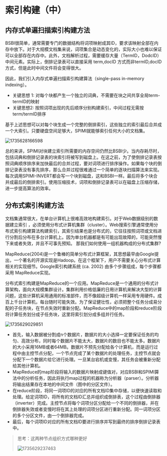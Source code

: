 # 索引构建（中）

## 内存式单遍扫描索引构建方法

BSBI很简单，通常需要专门的数据结构将词项映射成其ID，要求该映射全部在内存中放下。对于大规模文档集来说，词项集合是动态变化的，实际大小也难以保证可以全部存在内存中。此外，文档解析过程，需要缓存大量（TermID，DodcID）中间元素。实际上，倒排记录表可以直接采用 term,docID 方式而非termID,docID方式，但是此时中间文件将会变得很大。

因此，我们引入内存式单遍扫描索引构建算法（single-pass in-memory indexing）。

- 关键思想 1: 对每个块都产生一个独立的词典，不需要在块之间共享全局term-termID的映射
- 关键思想2: 按照词项出现的先后顺序分别构建索引，中间过程无需按term/termID排序

基于上述思想可以对每个块生成一个完整的倒排索引，这些独立的索引最后合并成一个大索引。只要硬盘空间足够大，SPIMI就能够索引任何大小的文档集。

![1735628166598](C:\Users\马世拓\AppData\Roaming\Typora\typora-user-images\1735628166598.png)

总的来讲，SPIMI对块建立索引所需要的内存空间仍然比BSBI少。当内存耗尽时，包括词典和倒排记录表的块索引将被写到磁盘上。在这之前，为了使倒排记录表按照词典顺序排序来加快最后的合并过程，要对词项进行排序操作。如果每个块的倒排记录表没有事先排序，那么合并过程很难通过一个简单的逐块扫描算法来实现。每次调用SPIMI-INVERT都会写一个块到磁盘，这和BSBI一样。最后将多个块合并成最后的倒排索引。使用压缩技术，词项和倒排记录表可以在磁盘上压缩存储，进一步提高算法的效率。

## 分布式索引构建方法

文档集通常很大，在单台计算机上很难高效地构建索引。对于Web数据级别的数据建立索引 ，必须使用分布式计算机集群（cluster）。Web搜索引擎通常使用分布式索引构建算法构建索引，其索引结果也是分布式的，它往往按照词项或文档进行分割后分布在多台计算机上。因为单台机器都是有可能出现故障的，可能突然慢下来或者失效，并且不可事先预知。
那我们如何使用一组机器构成的分布式集群?

MapReduce(2004)是一个鲁棒的简单分布式计算框架，其思想最早由Google提出，一个著名的开源实现是Hadoop。在这个框架下，用户不需要关心分布式计算相关的实现细节。Google索引构建系统 (ca. 2002) 由多个步骤组成，每个步骤都采用 MapReduce实现。

分布式索引构建是MapReduce的一个应用。MapReduce是一个通用的分布式计算架构，面向大规模集群设计。集群利用价格低廉的日用计算机来解决大型的计算问题，这些计算机采用通用的标准部件，而不像超级计算机一样采用专用硬件。成百上千台计算机，每台随时可能失效。为了保证健壮性，必须把整个任务分成易分配的子任务块，在节点失效时重新分配。MapReduce中的map阶段和reduce阶段将计算任务划分成子任务块，这里将索引划分成多组并行任务。

![1735629029851](C:\Users\马世拓\AppData\Roaming\Typora\typora-user-images\1735629029851.png)

- 首先，输入数据被分割成n个数据片，数据片的大小选择一定要保证任务的均匀、高效分布，同时每个数据片不能太大，数据片的数目也不能太多。数据片的大小采用16MB或者64MB。数据片不预先分配给各个计算机，而是运行过程中由主控节点分配，一个节点完成了某个数据片的处理任务，主控节点就会分配下一个数据片给它进行处理。一旦某台宕机或变慢，其任务会被重新分配给其他计算机。
- MapReduce的map阶段将输入的数据片映射成键值对，对应BSBI和SPIMI算法中的分析任务，因此将执行map过程的机器称为分析器（parser）。分析器将输出结果存在本地的中间文件（图中的分区文件）。
- 在reduce阶段，将同一词项ID的对应的所有文档ID集中存储，以便快速读取和处理。给定词项ID，将所有的文档ID汇总并组织成倒排表，这个过程由倒排器（inverter）完成。主控节点将每个词项分区分配给一个不同的倒排器，并在倒排器失效或者变慢时将在其上处理的词项分区进行重新分配。同一词项分区的多个分区文件，由一个倒排器完成。
- 最后，每个词项ID对应的所有文档ID要进行排序并写到最终的排序倒排记录表中。

> 思考：这两种节点组织方式哪种更好
>
> ![1735629237463](C:\Users\马世拓\AppData\Roaming\Typora\typora-user-images\1735629237463.png)



